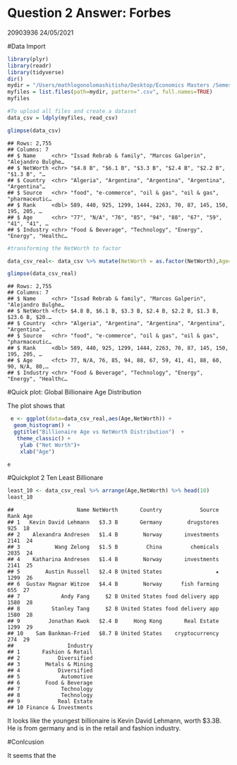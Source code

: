 Question 2 Answer: Forbes
================
20903936
24/05/2021

\#Data Import

``` r
library(plyr)
library(readr)
library(tidyverse)
dir()
mydir = "/Users/mathlogonolomashitisho/Desktop/Economics Masters /Semester 1/Data Science/20903936 Practical Test/20903936-Practical-Test-2021/Question 2/data"
myfiles = list.files(path=mydir, pattern=".csv", full.names=TRUE)
myfiles
```

``` r
#To upload all files and create a dataset 
data_csv = ldply(myfiles, read_csv)

glimpse(data_csv)
```

    ## Rows: 2,755
    ## Columns: 7
    ## $ Name     <chr> "Issad Rebrab & family", "Marcos Galperin", "Alejandro Bulghe…
    ## $ NetWorth <chr> "$4.8 B", "$6.1 B", "$3.3 B", "$2.4 B", "$2.2 B", "$1.3 B", "…
    ## $ Country  <chr> "Algeria", "Argentina", "Argentina", "Argentina", "Argentina"…
    ## $ Source   <chr> "food", "e-commerce", "oil & gas", "oil & gas", "pharmaceutic…
    ## $ Rank     <dbl> 589, 440, 925, 1299, 1444, 2263, 70, 87, 145, 150, 195, 205, …
    ## $ Age      <chr> "77", "N/A", "76", "85", "94", "88", "67", "59", "41", "41", …
    ## $ Industry <chr> "Food & Beverage", "Technology", "Energy", "Energy", "Healthc…

``` r
#transforming the NetWorth to factor

data_csv_real<- data_csv %>% mutate(NetWorth = as.factor(NetWorth),Age=as.factor(Age))

glimpse(data_csv_real)
```

    ## Rows: 2,755
    ## Columns: 7
    ## $ Name     <chr> "Issad Rebrab & family", "Marcos Galperin", "Alejandro Bulghe…
    ## $ NetWorth <fct> $4.8 B, $6.1 B, $3.3 B, $2.4 B, $2.2 B, $1.3 B, $23.6 B, $20.…
    ## $ Country  <chr> "Algeria", "Argentina", "Argentina", "Argentina", "Argentina"…
    ## $ Source   <chr> "food", "e-commerce", "oil & gas", "oil & gas", "pharmaceutic…
    ## $ Rank     <dbl> 589, 440, 925, 1299, 1444, 2263, 70, 87, 145, 150, 195, 205, …
    ## $ Age      <fct> 77, N/A, 76, 85, 94, 88, 67, 59, 41, 41, 88, 60, 90, N/A, 80,…
    ## $ Industry <chr> "Food & Beverage", "Technology", "Energy", "Energy", "Healthc…

\#Quick plot: Global Billionaire Age Distribution

The plot shows that

``` r
 e <- ggplot(data=data_csv_real,aes(Age,NetWorth)) +
  geom_histogram() +
  ggtitle("Billionaire Age vs NetWorth Distribution")  +
   theme_classic() +
    ylab ("Net Worth")+
    xlab("Age")

e
```

\#Quickplot 2 Ten Least Billionare

``` r
least_10 <- data_csv_real %>% arrange(Age,NetWorth) %>% head(10)
least_10
```

    ##                    Name NetWorth       Country            Source Rank Age
    ## 1   Kevin David Lehmann   $3.3 B       Germany        drugstores  925  18
    ## 2    Alexandra Andresen   $1.4 B        Norway       investments 2141  24
    ## 3           Wang Zelong   $1.5 B         China         chemicals 2035  24
    ## 4    Katharina Andresen   $1.4 B        Norway       investments 2141  25
    ## 5        Austin Russell   $2.4 B United States                 ★ 1299  26
    ## 6  Gustav Magnar Witzoe   $4.4 B        Norway      fish farming  655  27
    ## 7             Andy Fang     $2 B United States food delivery app 1580  28
    ## 8          Stanley Tang     $2 B United States food delivery app 1580  28
    ## 9         Jonathan Kwok   $2.4 B     Hong Kong       Real Estate 1299  29
    ## 10    Sam Bankman-Fried   $8.7 B United States    cryptocurrency  274  29
    ##                 Industry
    ## 1       Fashion & Retail
    ## 2            Diversified
    ## 3        Metals & Mining
    ## 4            Diversified
    ## 5             Automotive
    ## 6        Food & Beverage
    ## 7             Technology
    ## 8             Technology
    ## 9            Real Estate
    ## 10 Finance & Investments

It looks like the youngest billionaire is Kevin David Lehmann, worth
$3.3B. He is from germany and is in the retail and fashion industry.

\#Conlcusion

It seems that the

